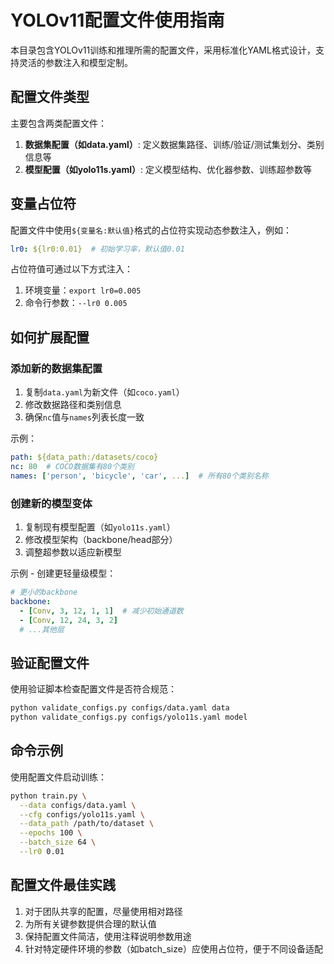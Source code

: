 # YOLOv11配置文件使用指南

本目录包含YOLOv11训练和推理所需的配置文件，采用标准化YAML格式设计，支持灵活的参数注入和模型定制。

## 配置文件类型

主要包含两类配置文件：

1. **数据集配置（如data.yaml）**: 定义数据集路径、训练/验证/测试集划分、类别信息等
2. **模型配置（如yolo11s.yaml）**: 定义模型结构、优化器参数、训练超参数等

## 变量占位符

配置文件中使用`${变量名:默认值}`格式的占位符实现动态参数注入，例如：

```yaml
lr0: ${lr0:0.01}  # 初始学习率，默认值0.01
```

占位符值可通过以下方式注入：

1. 环境变量：`export lr0=0.005`
2. 命令行参数：`--lr0 0.005`

## 如何扩展配置

### 添加新的数据集配置

1. 复制`data.yaml`为新文件（如`coco.yaml`）
2. 修改数据路径和类别信息
3. 确保`nc`值与`names`列表长度一致

示例：
```yaml
path: ${data_path:/datasets/coco}
nc: 80  # COCO数据集有80个类别
names: ['person', 'bicycle', 'car', ...]  # 所有80个类别名称
```

### 创建新的模型变体

1. 复制现有模型配置（如`yolo11s.yaml`）
2. 修改模型架构（backbone/head部分）
3. 调整超参数以适应新模型

示例 - 创建更轻量级模型：
```yaml
# 更小的backbone
backbone:
  - [Conv, 3, 12, 1, 1]  # 减少初始通道数
  - [Conv, 12, 24, 3, 2]
  # ...其他层
```

## 验证配置文件

使用验证脚本检查配置文件是否符合规范：

```bash
python validate_configs.py configs/data.yaml data
python validate_configs.py configs/yolo11s.yaml model
```

## 命令示例

使用配置文件启动训练：

```bash
python train.py \
  --data configs/data.yaml \
  --cfg configs/yolo11s.yaml \
  --data_path /path/to/dataset \
  --epochs 100 \
  --batch_size 64 \
  --lr0 0.01
```

## 配置文件最佳实践

1. 对于团队共享的配置，尽量使用相对路径
2. 为所有关键参数提供合理的默认值
3. 保持配置文件简洁，使用注释说明参数用途
4. 针对特定硬件环境的参数（如batch_size）应使用占位符，便于不同设备适配 
